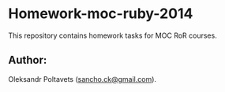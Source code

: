 Homework-moc-ruby-2014
=============

This repository contains homework tasks for MOC RoR courses.

Author:
-------
Oleksandr Poltavets (sancho.ck@gmail.com).
